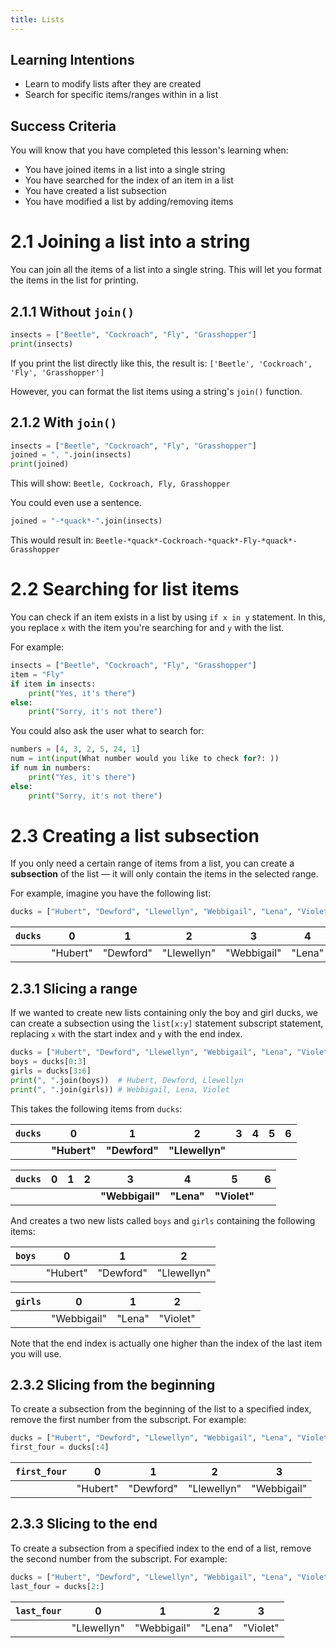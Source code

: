 ```yaml
---
title: Lists
---
```


## Learning Intentions

- Learn to modify lists after they are created
- Search for specific items/ranges within in a list

## Success Criteria

You will know that you have completed this lesson's learning when:

- You have joined items in a list into a single string
- You have searched for the index of an item in a list
- You have created a list subsection
- You have modified a list by adding/removing items

# 2.1 Joining a list into a string

You can join all the items of a list into a single string. This will let you format the items in the list for printing.

## 2.1.1 Without ``join()``

```python
insects = ["Beetle", "Cockroach", "Fly", "Grasshopper"]
print(insects)
```

If you print the list directly like this, the result is: ``['Beetle', 'Cockroach', 'Fly', 'Grasshopper']``

However, you can format the list items using a string's ``join()`` function.

## 2.1.2 With ``join()``

```python
insects = ["Beetle", "Cockroach", "Fly", "Grasshopper"]
joined = ", ".join(insects)
print(joined)
```

This will show: ``Beetle, Cockroach, Fly, Grasshopper``

You could even use a sentence.

```python
joined = "-*quack*-".join(insects)
```

This would result in: ``Beetle-*quack*-Cockroach-*quack*-Fly-*quack*-Grasshopper``

# 2.2 Searching for list items

You can check if an item exists in a list by using ``if x in y`` statement. In this, you replace ``x`` with the item you're searching for and ``y`` with the list.

For example:

```python
insects = ["Beetle", "Cockroach", "Fly", "Grasshopper"]
item = "Fly"
if item in insects:
    print("Yes, it's there")
else:
    print("Sorry, it's not there")
```

You could also ask the user what to search for:

```python
numbers = [4, 3, 2, 5, 24, 1]
num = int(input(What number would you like to check for?: ))
if num in numbers:
    print("Yes, it's there")
else:
    print("Sorry, it's not there")
```

# 2.3 Creating a list subsection

If you only need a certain range of items from a list, you can create a **subsection** of the list — it will only contain the items in the selected range.

For example, imagine you have the following list:

```python
ducks = ["Hubert", "Dewford", "Llewellyn", "Webbigail", "Lena", "Violet"]
```

| ``ducks`` | 0 | 1 | 2 | 3 | 4 | 5 | 6 |
| :-- | :-: | :-: | :-: | :-: | :-: | :-: | :-: |
| | "Hubert" | "Dewford" | "Llewellyn" | "Webbigail" | "Lena" | "Violet" | "Scrooge" |

## 2.3.1 Slicing a range

If we wanted to create new lists containing only the boy and girl ducks, we can create a subsection using the ``list[x:y]`` statement subscript statement, replacing ``x`` with the start index and ``y`` with the end index.

```python
ducks = ["Hubert", "Dewford", "Llewellyn", "Webbigail", "Lena", "Violet"]
boys = ducks[0:3]
girls = ducks[3:6]
print(", ".join(boys))  # Hubert, Dewford, Llewellyn
print(", ".join(girls)) # Webbigail, Lena, Violet
```

This takes the following items from ``ducks``:

| ``ducks`` | **0** | **1** | **2** | 3 | 4 | 5 | 6 |
| :-- | :-: | :-: | :-: | :-: | :-: | :-: | :-: |
| | **"Hubert"** | **"Dewford"** | **"Llewellyn"** | | | | |

| ``ducks`` | 0 | 1 | 2 | **3** | **4** | **5** | 6 |
| :-- | :-: | :-: | :-: | :-: | :-: | :-: | :-: |
| | | | | **"Webbigail"** | **"Lena"** | **"Violet"** | |

And creates a two new lists called ``boys`` and ``girls`` containing the following items:

| ``boys`` | 0 | 1 | 2 |
| :-- | :-: | :-: | :-: |
| | "Hubert" | "Dewford" | "Llewellyn" |

| ``girls`` | 0 | 1 | 2 |
| :-- | :-: | :-: | :-: |
| | "Webbigail" | "Lena" | "Violet" |

Note that the end index is actually one higher than the index of the last item you will use.

## 2.3.2 Slicing from the beginning

To create a subsection from the beginning of the list to a specified index, remove the first number from the subscript. For example:

```python
ducks = ["Hubert", "Dewford", "Llewellyn", "Webbigail", "Lena", "Violet"]
first_four = ducks[:4]
```

| ``first_four`` | 0 | 1 | 2 | 3 |
| :-- | :-: | :-: | :-: | :-: |
| | "Hubert" | "Dewford" | "Llewellyn" | "Webbigail" |

## 2.3.3 Slicing to the end

To create a subsection from a specified index to the end of a list, remove the second number from the subscript. For example:

```python
ducks = ["Hubert", "Dewford", "Llewellyn", "Webbigail", "Lena", "Violet"]
last_four = ducks[2:]
```

| ``last_four`` | 0 | 1 | 2 | 3 |
| :-- | :-: | :-: | :-: | :-: |
| | "Llewellyn" | "Webbigail" | "Lena" | "Violet" |









